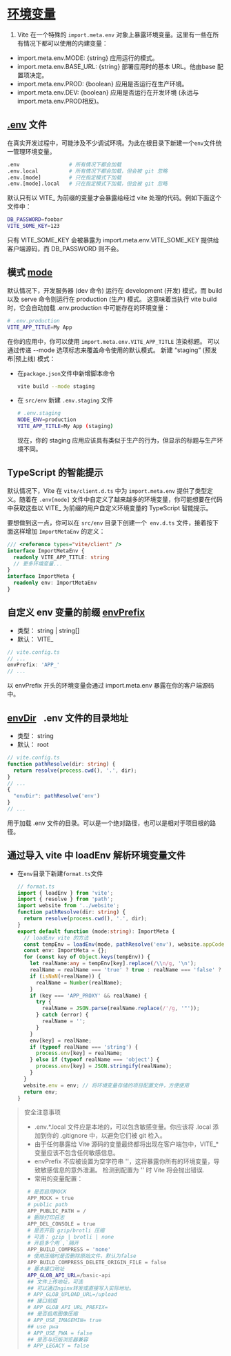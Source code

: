 # [环境变量](https://vitejs.cn/guide/env-and-mode.html)
1. Vite 在一个特殊的 `import.meta.env` 对象上暴露环境变量。这里有一些在所有情况下都可以使用的内建变量：
+ import.meta.env.MODE: {string} 应用运行的模式。
+ import.meta.env.BASE_URL: {string} 部署应用时的基本 URL。他由base 配置项决定。
+ import.meta.env.PROD: {boolean} 应用是否运行在生产环境。
+ import.meta.env.DEV: {boolean} 应用是否运行在开发环境 (永远与 import.meta.env.PROD相反)。
## [.env](https://vitejs.cn/guide/env-and-mode.html#env-files) 文件
在真实开发过程中，可能涉及不少调试环境。为此在根目录下新建一个`env`文件统一管理环境变量。
```sh
.env                # 所有情况下都会加载
.env.local          # 所有情况下都会加载，但会被 git 忽略
.env.[mode]         # 只在指定模式下加载
.env.[mode].local   # 只在指定模式下加载，但会被 git 忽略
```
默认只有以 VITE_ 为前缀的变量才会暴露给经过 vite 处理的代码。例如下面这个文件中：
```sh
DB_PASSWORD=foobar
VITE_SOME_KEY=123
```
只有 VITE_SOME_KEY 会被暴露为 import.meta.env.VITE_SOME_KEY 提供给客户端源码，而 DB_PASSWORD 则不会。

## 模式 [mode](https://vitejs.cn/guide/env-and-mode.html#modes)
默认情况下，开发服务器 (dev 命令) 运行在 development (开发) 模式，而 build 以及 serve 命令则运行在 production (生产) 模式。
这意味着当执行 vite build 时，它会自动加载 .env.production 中可能存在的环境变量：
```sh
# .env.production
VITE_APP_TITLE=My App
```
在你的应用中，你可以使用 `import.meta.env.VITE_APP_TITLE` 渲染标题。
可以通过传递 --mode 选项标志来覆盖命令使用的默认模式。
新建 “staging” (预发布|预上线) 模式：
+ 在`package.json`文件中新增脚本命令
  ```sh
  vite build --mode staging
  ```
+ 在 `src/env` 新建 `.env.staging` 文件
  ```sh
  # .env.staging
  NODE_ENV=production
  VITE_APP_TITLE=My App (staging)
  ```
  现在，你的 staging 应用应该具有类似于生产的行为，但显示的标题与生产环境不同。

## TypeScript 的智能提示
默认情况下，Vite 在 `vite/client.d.ts` 中为 `import.meta.env` 提供了类型定义。随着在 `.env[mode]` 文件中自定义了越来越多的环境变量，你可能想要在代码中获取这些以 VITE_ 为前缀的用户自定义环境变量的 TypeScript 智能提示。  

要想做到这一点，你可以在 `src/env` 目录下创建一个` env.d.ts` 文件，接着按下面这样增加 `ImportMetaEnv` 的定义：
```ts
/// <reference types="vite/client" />
interface ImportMetaEnv {
  readonly VITE_APP_TITLE: string
  // 更多环境变量...
}
interface ImportMeta {
  readonly env: ImportMetaEnv
}
```

## 自定义 env 变量的前缀 [envPrefix](https://vitejs.cn/config/index.html#envprefix)
+ 类型： string | string[]
+ 默认： VITE_
```ts
// vite.config.ts
// ...
envPrefix: 'APP_'
// ...
```
以 envPrefix 开头的环境变量会通过 import.meta.env 暴露在你的客户端源码中。 

## [envDir](https://vitejs.cn/config/#envdir) <span style="margin-left: 12px"> .env 文件的目录地址  </span>
+ 类型： string
+ 默认： root
```ts
// vite.config.ts
function pathResolve(dir: string) {
  return resolve(process.cwd(), '.', dir);
}
// ...
{
  "envDir": pathResolve('env')
}
// ...
```
用于加载 .env 文件的目录。可以是一个绝对路径，也可以是相对于项目根的路径。

## 通过导入 vite 中 loadEnv 解析环境变量文件
+ 在`env`目录下新建`format.ts`文件
  ```ts
  // format.ts
  import { loadEnv } from 'vite';
  import { resolve } from 'path';
  import website from '../website';
  function pathResolve(dir: string) {
    return resolve(process.cwd(), '.', dir);
  }
  export default function (mode:string): ImportMeta {
    // loadEnv vite 的方法
    const tempEnv = loadEnv(mode, pathResolve('env'), website.appCode);
    const env: ImportMeta = {};
    for (const key of Object.keys(tempEnv)) {
      let realName:any = tempEnv[key].replace(/\\n/g, '\n');
      realName = realName === 'true' ? true : realName === 'false' ? false : realName;
      if (isNaN(+realName)) {
        realName = Number(realName);
      }
      if (key === 'APP_PROXY' && realName) {
        try {
          realName = JSON.parse(realName.replace(/'/g, '"'));
        } catch (error) {
          realName = '';
        }
      }
      env[key] = realName;
      if (typeof realName === 'string') {
        process.env[key] = realName;
      } else if (typeof realName === 'object') {
        process.env[key] = JSON.stringify(realName);
      }
    }
    website.env = env; // 将环境变量存储的项目配置文件，方便使用
    return env;
  }
  ```
  

> 安全注意事项
> + .env.*.local 文件应是本地的，可以包含敏感变量。你应该将 .local 添加到你的 .gitignore 中，以避免它们被 git 检入。
> + 由于任何暴露给 Vite 源码的变量最终都将出现在客户端包中，VITE_* 变量应该不包含任何敏感信息。
> + envPrefix 不应被设置为空字符串 ''，这将暴露你所有的环境变量，导致敏感信息的意外泄漏。 检测到配置为 '' 时 Vite 将会抛出错误.
> + 常用的变量配置：
> ```sh
>  # 是否启用MOCK
>  APP_MOCK = true
>  # public path
>  APP_PUBLIC_PATH = /
>  # 删除打印日志
>  APP_DEL_CONSOLE = true
>  # 是否开启 gzip/brotli 压缩
>  # 可选： gzip | brotli | none
>  # 开启多个用`,`隔开
>  APP_BUILD_COMPRESS = 'none'
>  # 使用压缩时是否删除原始文件，默认为false
>  APP_BUILD_COMPRESS_DELETE_ORIGIN_FILE = false
>  # 基本接口地址
>  APP_GLOB_API_URL=/basic-api
>  ## 文件上传地址，可选
>  ## 可以通过nginx转发或直接写入实际地址。
>  # APP_GLOB_UPLOAD_URL=/upload
>  ## 接口前缀
>  # APP_GLOB_API_URL_PREFIX=
>  ## 是否启用图像压缩
>  # APP_USE_IMAGEMIN= true
>  ## use pwa
>  # APP_USE_PWA = false
>  ## 是否与旧版浏览器兼容
>  # APP_LEGACY = false
> ```
